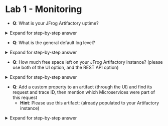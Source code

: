 # Lab 1 - Monitoring

* **Q**: What is your JFrog Artifactory uptime?

<details>
    <summary>Expand for step-by-step answer</summary>

* **A**: Navigate through the Monitoring section at the Admin view on the UI
    * Login to your JFrog Artifactory instance with admin user
    * Switch to `Administration` tab
    * Navigate to `Monitoring`-->`Service Status`
    * Expand all "Artifactory" rows

![Service Status](images/q1.png?raw=true "Service Status")
</details>


* **Q**: What is the general default log level?

<details>
    <summary>Expand for step-by-step answer</summary>

* **A**: Check `system.yaml` for logging level and `logback.xml`
    * Connect to JFrog Artifactory instance using SSH
    * Navigate to: `$JFROG_HOME/<product>/var/etc/`
    * Print\View `system.yaml`
    * Look for this section:
    ```
  frontend:
      logging:
        application:
            level: debug
  ```
    * If you didn't find the section above, let's check the `logback.xml` file:
        * Navigate to: `$JFROG_HOME/artifactory/var/etc/artifactory/logback.xml`
        * Print\View `logback.xml`
        * Look for this section:
    ```
  <!-- JFrog loggers -->
        <logger name="org.artifactory" level="info" />
        <logger name="org.jfrog" level="info" />
        ...
  ```
</details>

* **Q**: How much free space left on your JFrog Artifactory instance? (please use both of the UI option, and the REST API option)

<details>
    <summary>Expand for step-by-step answer</summary>

* **A1**: Navigate through the Monitoring section at the Admin view on the UI
    * Login to your JFrog Artifactory instance with an admin user
    * Switch to the `Administration` tab
    * Navigate to the `Monitoring`-->`Storage` section

![Storage](images/q3.png?raw=true "Storage")
    
* **A2**: Use of `Storage Info` REST API
    * Invoke (with an admin user): `https://your_jfrog_artifactory_host:your_jfrog_artifactory_port/artifactory/api/storageinfo`
        * You can use your favorite REST Client or this `curl` command:
        `curl -uADMIN_USERNAME https://your_jfrog_artifactory_host:your_jfrog_artifactory_port/artifactory/api/storageinfo | json_pp`

![Storage Info](images/q3_2.png?raw=true "Storage Info")

</details>
              
* **Q**: Add a custom property to an artifact (through the UI) and find its request and trace ID, then mention which Microservices were part of this request
    * **Hint**: Please use this artifact: (already populated to your Artifactory instance)

<details>
    <summary>Expand for step-by-step answer</summary>

* **A**:
    * Go over [Artifactory architecture diagram](https://www.jfrog.com/confluence/display/JFROG/System+Architecture) for reference
    * Browse to the pre-populated artifact using your default browser
        * Navigate to `Artifacts` section
        * Navigate to repository: ``
        * Expand and navigate to artifact: ``
        * Switch to Properties tab
        * Add custom property: key=swampUp, value=2021
    * Connect to your JFrog Artifactory instance using SSH
    * Navigate to: `$JFROG_HOME/artifactory/var/log/`
    * Start with finding the first log line represents the request for that artifact in: `router-request.log`
      ```
      router-request.log:{"BackendAddr":"localhost:8070","ClientAddr":"10.24.2.3:54800","DownstreamContentSize":379,"DownstreamStatus":200,"Duration":17780048,"RequestMethod":"GET","RequestPath":"/ui/api/v1/ui/artifactproperties?repoKey=docker-demo-prod-local\u0026path=abbrev%2F-%2Fabbrev-1.1.1.tgz","StartUTC":"2021-05-20T08:40:05.307589003Z","level":"info","msg":"","request_Uber-Trace-Id":"27d6c2004320ef8a:144b74101317f73d:27d6c2004320ef8a:0","request_User-Agent":"Mozilla/5.0 (Macintosh; Intel Mac OS X 10_15_7) AppleWebKit/537.36 (KHTML, like Gecko) Chrome/90.0.4430.212 Safari/537.36","time":"2021-05-20T08:40:05Z"}
      ```
    * Copy the TraceId (`request_Uber-Trace-Id` - from start to first semicolon)
        * TraceId from the log snippet above will be: "request_Uber-Trace-Id":"**_27d6c2004320ef8a_**:144b74101317f73d:27d6c2004320ef8a:0"
    * Search for the whole logs with that TraceId (you can use this grep command: `grep *.* -e TRACE_ID`)
        ```
        artifactory@artifactory-artifactory-0:/opt/jfrog/artifactory/var/log$ grep *.* -e "27d6c2004320ef8a"
        artifactory-request.log:2021-05-20T08:40:05.323Z|27d6c2004320ef8a|52.215.237.185|talet@jfrog.com|GET|/api/artifactproperties|200|2|0|3|Mozilla/5.0 (Macintosh; Intel Mac OS X 10_15_7) AppleWebKit/537.36 (KHTML, like Gecko) Chrome/90.0.4430.212 Safari/537.36
        frontend-request.log:2021-05-20T08:40:05.325Z|27d6c2004320ef8a|127.0.0.1|talet@jfrog.com|GET|/api/v1/ui/artifactproperties?repoKey=docker-demo-prod-local&path=abbrev%2F-%2Fabbrev-1.1.1.tgz|200|379|-|15.136|Chrome|90.0.4430.212|Mac OS|10.15.7
        router-request.log:{"BackendAddr":"localhost:8081","ClientAddr":"127.0.0.1:44162","DownstreamContentSize":379,"DownstreamStatus":200,"Duration":4798127,"RequestMethod":"GET","RequestPath":"/artifactory/api/artifactproperties?repoKey=docker-demo-prod-local\u0026path=abbrev%2F-%2Fabbrev-1.1.1.tgz","StartUTC":"2021-05-20T08:40:05.319273513Z","level":"info","msg":"","request_Uber-Trace-Id":"27d6c2004320ef8a:3d2d61ca29819b04:398bb96353e2f52d:0","request_User-Agent":"Mozilla/5.0 (Macintosh; Intel Mac OS X 10_15_7) AppleWebKit/537.36 (KHTML, like Gecko) Chrome/90.0.4430.212 Safari/537.36","time":"2021-05-20T08:40:05Z"}
        router-request.log:{"BackendAddr":"localhost:8070","ClientAddr":"10.24.2.3:54800","DownstreamContentSize":379,"DownstreamStatus":200,"Duration":17780048,"RequestMethod":"GET","RequestPath":"/ui/api/v1/ui/artifactproperties?repoKey=docker-demo-prod-local\u0026path=abbrev%2F-%2Fabbrev-1.1.1.tgz","StartUTC":"2021-05-20T08:40:05.307589003Z","level":"info","msg":"","request_Uber-Trace-Id":"27d6c2004320ef8a:144b74101317f73d:27d6c2004320ef8a:0","request_User-Agent":"Mozilla/5.0 (Macintosh; Intel Mac OS X 10_15_7) AppleWebKit/537.36 (KHTML, like Gecko) Chrome/90.0.4430.212 Safari/537.36","time":"2021-05-20T08:40:05Z"}
        artifactory@artifactory-artifactory-0:/opt/jfrog/artifactory/var/log$
        ```
    * Based on the log snippet above, we can see the different Microservices (based on the log file name):
        * Router
        * Frontend
        * Artifactory
    
</details>
